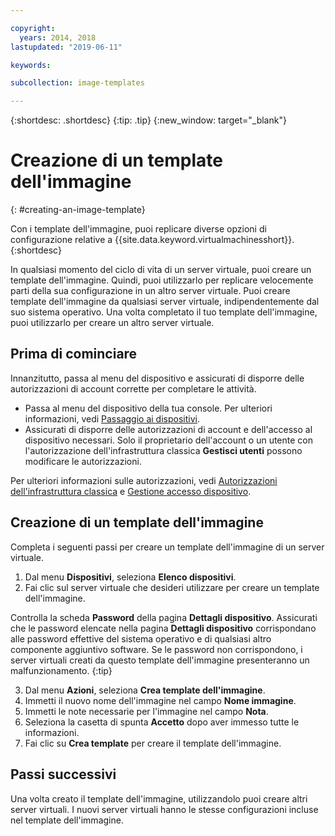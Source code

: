 ```yaml
---

copyright:
  years: 2014, 2018
lastupdated: "2019-06-11"

keywords:

subcollection: image-templates

---
```


{:shortdesc: .shortdesc}
{:tip: .tip}
{:new_window: target="_blank"}


# Creazione di un template dell'immagine
{: #creating-an-image-template}

Con i template dell'immagine, puoi replicare diverse opzioni di configurazione relative a {{site.data.keyword.virtualmachinesshort}}.
{:shortdesc}

In qualsiasi momento del ciclo di vita di un server virtuale, puoi creare un template dell'immagine. Quindi, puoi utilizzarlo per replicare velocemente parti della sua configurazione in un altro server virtuale. Puoi creare template dell'immagine da qualsiasi server virtuale, indipendentemente dal suo sistema operativo. Una volta completato il tuo template dell'immagine, puoi utilizzarlo per creare un altro server virtuale.

## Prima di cominciare
Innanzitutto, passa al menu del dispositivo e assicurati di disporre delle autorizzazioni di account corrette per completare le attività.

* Passa al menu del dispositivo della tua console. Per ulteriori informazioni, vedi [Passaggio ai dispositivi](/docs/infrastructure/image-templates?topic=virtual-servers-navigating-devices).
* Assicurati di disporre delle autorizzazioni di account e dell'accesso al dispositivo necessari. Solo il proprietario dell'account o un utente con l'autorizzazione dell'infrastruttura classica **Gestisci utenti** possono modificare le autorizzazioni.

Per ulteriori informazioni sulle autorizzazioni, vedi [Autorizzazioni dell'infrastruttura classica](/docs/iam?topic=iam-infrapermission#infrapermission) e [Gestione accesso dispositivo](/docs/vsi?topic=virtual-servers-managing-device-access).

## Creazione di un template dell'immagine

Completa i seguenti passi per creare un template dell'immagine di un server virtuale.

1. Dal menu **Dispositivi**, seleziona **Elenco dispositivi**.
2. Fai clic sul server virtuale che desideri utilizzare per creare un template dell'immagine.

  Controlla la scheda **Password** della pagina **Dettagli dispositivo**. Assicurati che le password elencate nella pagina **Dettagli dispositivo** corrispondano alle password effettive del sistema operativo e di qualsiasi altro componente aggiuntivo software. Se le password non corrispondono, i server virtuali creati da questo template dell'immagine presenteranno un malfunzionamento.
  {:tip}

3. Dal menu **Azioni**, seleziona **Crea template dell'immagine**.
4. Immetti il nuovo nome dell'immagine nel campo **Nome immagine**.
5. Immetti le note necessarie per l'immagine nel campo **Nota**.
6. Seleziona la casetta di spunta **Accetto** dopo aver immesso tutte le informazioni.
7. Fai clic su **Crea template** per creare il template dell'immagine.

## Passi successivi

Una volta creato il template dell'immagine, utilizzandolo puoi creare altri server virtuali. I nuovi
server virtuali hanno le stesse configurazioni incluse nel template dell'immagine.
